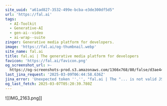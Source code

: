 ```yaml
---
site_uuid: "a61ad827-3532-499e-bcba-e3de300df5d5"
url: 'https://fal.ai'
tags:
  - AI-Toolkit
  - Generative-AI
  - gen-ai--video
  - ai-wrap--suite
zinger: Generative media platform for developers.
image: 'https://fal.ai/og-thumbnail.webp'
site_name: fal.ai
title: fal.ai | The generative media platform for developers
favicon: 'https://fal.ai/favicon.png'
og_screenshot_url: >-
  https://og-screenshots-prod.s3.amazonaws.com/1366x768/80/false/d3ae446d670315f3d20130974892b90a68f41f08602c525e0cf335c6dd20d0f3.jpeg
last_jina_request: '2025-03-09T06:44:58.636Z'
jina_error: 'Unexpected token ''.'', "fal.ai | The "... is not valid JSON'
og_last_fetch: 2025-03-07T05:20:39.780Z
---
```


![[IMG_2163.png]]
